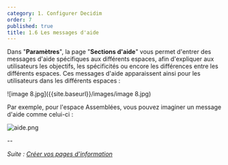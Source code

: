 ```yaml
---
category: 1. Configurer Decidim
order: 7
published: true
title: 1.6 Les messages d'aide
---
```

Dans "**Paramètres**", la page "**Sections d'aide**" vous permet d'entrer des messages d'aide spécifiques aux différents espaces, afin d'expliquer aux utilisateurs les objectifs, les spécificités ou encore les différences entre les différents espaces. Ces messages d'aide apparaissent ainsi pour les utilisateurs dans les différents espaces : 

![image 8.jpg]({{site.baseurl}}/images/image 8.jpg)

Par exemple, pour l'espace Assemblées, vous pouvez imaginer un message d'aide comme celui-ci : 

![aide.png]({{site.baseurl}}/images/aide.png)

--

*Suite : [Créer vos pages d'information]({{site.baseurl}}/1-configurer-decidim/6-creer-pages-informations)* 
